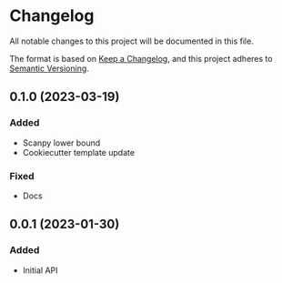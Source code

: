 # Changelog

All notable changes to this project will be documented in this file.

The format is based on [Keep a Changelog][],
and this project adheres to [Semantic Versioning][].

[keep a changelog]: https://keepachangelog.com/en/1.0.0/
[semantic versioning]: https://semver.org/spec/v2.0.0.html

## 0.1.0 (2023-03-19)

### Added

-   Scanpy lower bound
-   Cookiecutter template update

### Fixed

-   Docs

## 0.0.1 (2023-01-30)

### Added

-   Initial API
